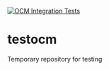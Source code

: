 [![OCM Integration Tests](https://github.com/jensh007/testocm/actions/workflows/integrationtest.yaml/badge.svg?branch=main)](https://github.com/jensh007/testocm/actions/workflows/integrationtest.yaml)

# testocm
Temporary repository for testing
